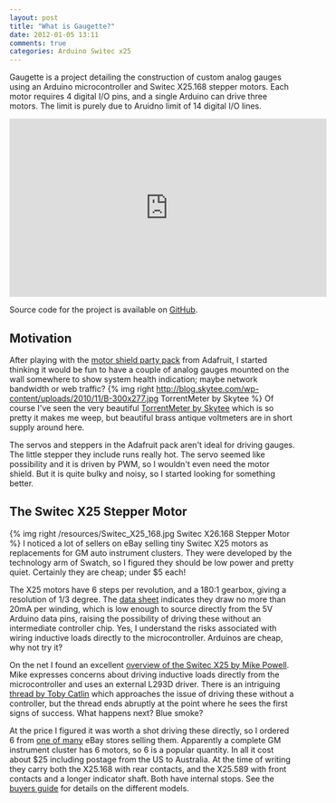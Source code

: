 ```yaml
---
layout: post
title: "What is Gaugette?"
date: 2012-01-05 13:11
comments: true
categories: Arduino Switec x25
---
```


Gaugette is a project detailing the construction of custom analog gauges using
an Arduino microcontroller and Switec X25.168 stepper motors. 
Each motor requires 4 digital I/O pins,
and a single Arduino can drive three motors.  The limit
is purely due to Aruidno limit of 14 digital I/O lines.

<iframe width="560" height="315" src="http://www.youtube.com/embed/Z-f4m18n48I" frameborder="0" allowfullscreen="allowfullscreen"></iframe>

Source code for the project is available on 
[GitHub](https://github.com/clearwater/gaugette).

Motivation
----------

After playing with the
[motor shield party pack](http://www.adafruit.com/products/171) from Adafruit,
I started thinking it would be fun to have a couple of analog gauges
mounted on the wall somewhere to show system health indication; maybe network bandwidth or
web traffic? 
{% img right http://blog.skytee.com/wp-content/uploads/2010/11/B-300x277.jpg TorrentMeter by Skytee %}
Of course I've seen the very beautiful 
[TorrentMeter by Skytee](http://blog.skytee.com/2010/11/torrentmeter-a-steampunk-bandwidth-meter/)
which is so pretty it makes me weep, but beautiful brass antique voltmeters are in short supply 
around here.

The servos and steppers in the Adafruit pack aren't ideal for driving gauges.  The little stepper they 
include runs really hot.  The servo seemed
like possibility and it is driven by PWM, so I wouldn't even need the motor shield.
But it is quite bulky and noisy, so I started looking for something better.

The Switec X25 Stepper Motor
----------------------------

{% img right /resources/Switec_X25_168.jpg Switec X26.168 Stepper Motor %}
I noticed a lot of sellers on eBay selling tiny Switec X25
motors as replacements for GM auto instrument clusters.  They were developed 
by the technology arm of Swatch, so I figured they should be low power and
pretty quiet.  Certainly they are cheap; under $5 each!  

The X25 motors have 6 steps per revolution, and a 180:1 gearbox, giving a
resolution of 1/3 degree.
The [data sheet](/resources/switec/X25_xxx_01_SP_E-1.pdf)
indicates they draw no more than 20mA per winding, which is low enough to source directly from the 5V
Arduino data pins, raising the possibility of driving these without an intermediate controller chip. Yes, I 
understand the risks associated with wiring inductive loads directly to the microcontroller.  Arduinos are
cheap, why not try it?

On the net I found an excellent 
[overview of the Switec X25 by Mike Powell](http://www.mycockpit.org/forums/content.php/355-An-Easy-Approach-to-an-Analog-Gauge).
Mike expresses concerns about driving inductive loads directly from the microcontroller and uses
an external L293D driver.  There is an intriguing 
[thread by Toby Catlin](http://www.arduino.cc/cgi-bin/yabb2/YaBB.pl?num=1260978962)
which approaches the issue of driving these without a controller, but the thread ends abruptly at the point
where he sees the first signs of success.  What happens next?  Blue smoke?

At the price I figured it was worth a shot driving these directly, 
so I ordered 6 from  [one of many](http://stores.ebay.com.au/partsangel)
eBay stores selling them.  Apparently a complete GM instrument cluster has 6 motors, so 6 is a popular quantity.
In all it cost about $25 including postage from the US to Australia.
At the time of writing they carry both the X25.168
with rear contacts, and the X25.589 with front contacts and a longer indicator shaft.
Both have internal stops.  See the [buyers guide](/resources/switec/ISM_Buyers_Guide.pdf) for details
on the different models.







